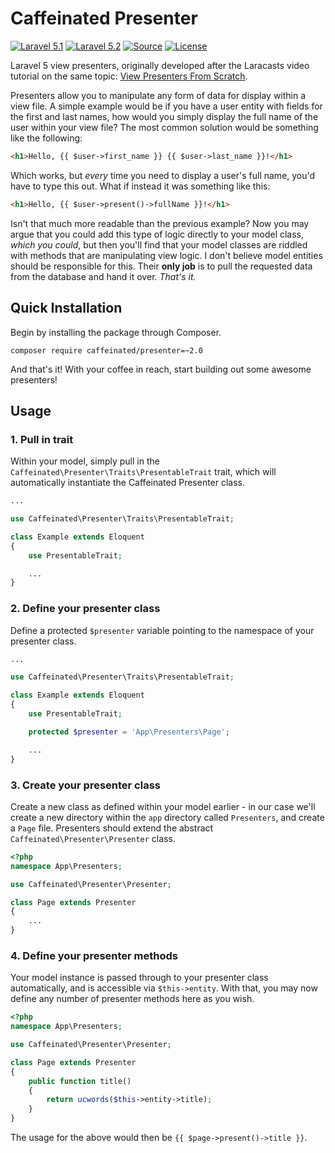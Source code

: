 Caffeinated Presenter
=====================
[![Laravel 5.1](https://img.shields.io/badge/Laravel-5.1-orange.svg?style=flat-square)](http://laravel.com)
[![Laravel 5.2](https://img.shields.io/badge/Laravel-5.2-orange.svg?style=flat-square)](http://laravel.com)
[![Source](http://img.shields.io/badge/source-caffeinated/presenter-blue.svg?style=flat-square)](https://github.com/caffeinated/presenter)
[![License](http://img.shields.io/badge/license-MIT-brightgreen.svg?style=flat-square)](https://tldrlegal.com/license/mit-license)

Laravel 5 view presenters, originally developed after the Laracasts video tutorial on the same topic: [View Presenters From Scratch](https://laracasts.com/lessons/view-presenters-from-scratch).

Presenters allow you to manipulate any form of data for display within a view file. A simple example would be if you have a user entity with fields for the first and last names, how would you simply display the full name of the user within your view file? The most common solution would be something like the following:

```html
<h1>Hello, {{ $user->first_name }} {{ $user->last_name }}!</h1>
```

Which works, but *every* time you need to display a user's full name, you'd have to type this out. What if instead it was something like this:

```html
<h1>Hello, {{ $user->present()->fullName }}!</h1>
```

Isn't that much more readable than the previous example? Now you may argue that you could add this type of logic directly to your model class, *which you could*, but then you'll find that your model classes are riddled with methods that are manipulating view logic. I don't believe model entities should be responsible for this. Their **only job** is to pull the requested data from the database and hand it over. *That's it.*

Quick Installation
------------------
Begin by installing the package through Composer.

```
composer require caffeinated/presenter=~2.0
```

And that's it! With your coffee in reach, start building out some awesome presenters!

Usage
-----
### 1. Pull in trait
Within your model, simply pull in the `Caffeinated\Presenter\Traits\PresentableTrait` trait, which will automatically instantiate the Caffeinated Presenter class.

```php
...

use Caffeinated\Presenter\Traits\PresentableTrait;

class Example extends Eloquent
{
	use PresentableTrait;

	...
}
```

### 2. Define your presenter class
Define a protected `$presenter` variable pointing to the namespace of your presenter class.

```php
...

use Caffeinated\Presenter\Traits\PresentableTrait;

class Example extends Eloquent
{
	use PresentableTrait;

	protected $presenter = 'App\Presenters\Page';

	...
}
```

### 3. Create your presenter class
Create a new class as defined within your model earlier - in our case we'll create a new directory within the `app` directory called `Presenters`, and create a `Page` file. Presenters should extend the abstract `Caffeinated\Presenter\Presenter` class.

```php
<?php
namespace App\Presenters;

use Caffeinated\Presenter\Presenter;

class Page extends Presenter
{
	...
}
```

### 4. Define your presenter methods
Your model instance is passed through to your presenter class automatically, and is accessible via `$this->entity`. With that, you may now define any number of presenter methods here as you wish.

```php
<?php
namespace App\Presenters;

use Caffeinated\Presenter\Presenter;

class Page extends Presenter
{
	public function title()
	{
		return ucwords($this->entity->title);
	}
}
```

The usage for the above would then be `{{ $page->present()->title }}`.
